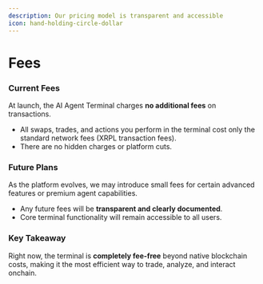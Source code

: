 ```yaml
---
description: Our pricing model is transparent and accessible
icon: hand-holding-circle-dollar
---
```


# Fees

### **Current Fees**

At launch, the AI Agent Terminal charges **no additional fees** on transactions.

* All swaps, trades, and actions you perform in the terminal cost only the standard network fees (XRPL transaction fees).
* There are no hidden charges or platform cuts.

### **Future Plans**

As the platform evolves, we may introduce small fees for certain advanced features or premium agent capabilities.

* Any future fees will be **transparent and clearly documented**.
* Core terminal functionality will remain accessible to all users.

### **Key Takeaway**

Right now, the terminal is **completely fee-free** beyond native blockchain costs, making it the most efficient way to trade, analyze, and interact onchain.
